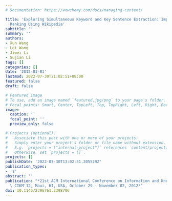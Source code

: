 ```yaml
---
# Documentation: https://wowchemy.com/docs/managing-content/

title: 'Exploring Simultaneous Keyword and Key Sentence Extraction: Improve Graph-Based
  Ranking Using Wikipedia'
subtitle: ''
summary: ''
authors:
- Xun Wang
- Lei Wang
- Jiwei Li
- Sujian Li
tags: []
categories: []
date: '2012-01-01'
lastmod: 2022-07-30T21:02:51+08:00
featured: false
draft: false

# Featured image
# To use, add an image named `featured.jpg/png` to your page's folder.
# Focal points: Smart, Center, TopLeft, Top, TopRight, Left, Right, BottomLeft, Bottom, BottomRight.
image:
  caption: ''
  focal_point: ''
  preview_only: false

# Projects (optional).
#   Associate this post with one or more of your projects.
#   Simply enter your project's folder or file name without extension.
#   E.g. `projects = ["internal-project"]` references `content/project/deep-learning/index.md`.
#   Otherwise, set `projects = []`.
projects: []
publishDate: '2022-07-30T13:02:51.205529Z'
publication_types:
- '1'
abstract: ''
publication: "*21st ACM International Conference on Information and Knowledge Management,\
  \ CIKM'12, Maui, HI, USA, October 29 - November 02, 2012*"
doi: 10.1145/2396761.2398706
---
```

